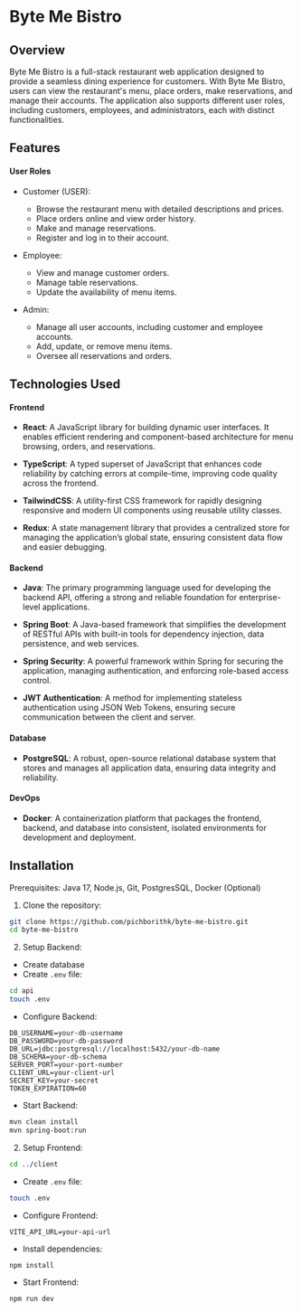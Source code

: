 # Byte Me Bistro

## Overview

Byte Me Bistro is a full-stack restaurant web application designed to provide a seamless dining experience for customers. With Byte Me Bistro, users can view the restaurant's menu, place orders, make reservations, and manage their accounts. The application also supports different user roles, including customers, employees, and administrators, each with distinct functionalities.

## Features

#### User Roles

- Customer (USER):

  - Browse the restaurant menu with detailed descriptions and prices.
  - Place orders online and view order history.
  - Make and manage reservations.
  - Register and log in to their account.

- Employee:

  - View and manage customer orders.
  - Manage table reservations.
  - Update the availability of menu items.

- Admin:

  - Manage all user accounts, including customer and employee accounts.
  - Add, update, or remove menu items.
  - Oversee all reservations and orders.

## Technologies Used

#### Frontend

- **React**: A JavaScript library for building dynamic user interfaces. It enables efficient rendering and component-based architecture for menu browsing, orders, and reservations.

- **TypeScript**: A typed superset of JavaScript that enhances code reliability by catching errors at compile-time, improving code quality across the frontend.

- **TailwindCSS**: A utility-first CSS framework for rapidly designing responsive and modern UI components using reusable utility classes.

- **Redux**: A state management library that provides a centralized store for managing the application’s global state, ensuring consistent data flow and easier debugging.

#### Backend

- **Java**: The primary programming language used for developing the backend API, offering a strong and reliable foundation for enterprise-level applications.
- **Spring Boot**: A Java-based framework that simplifies the development of RESTful APIs with built-in tools for dependency injection, data persistence, and web services.

- **Spring Security**: A powerful framework within Spring for securing the application, managing authentication, and enforcing role-based access control.
- **JWT Authentication**: A method for implementing stateless authentication using JSON Web Tokens, ensuring secure communication between the client and server.

#### Database

- **PostgreSQL**: A robust, open-source relational database system that stores and manages all application data, ensuring data integrity and reliability.

#### DevOps

- **Docker**: A containerization platform that packages the frontend, backend, and database into consistent, isolated environments for development and deployment.

## Installation

Prerequisites: Java 17, Node.js, Git, PostgresSQL, Docker (Optional)

1. Clone the repository:

```bash
git clone https://github.com/pichborithk/byte-me-bistro.git
cd byte-me-bistro
```

2. Setup Backend:

- Create database
- Create `.env` file:

```bash
cd api
touch .env
```

- Configure Backend:

```
DB_USERNAME=your-db-username
DB_PASSWORD=your-db-password
DB_URL=jdbc:postgresql://localhost:5432/your-db-name
DB_SCHEMA=your-db-schema
SERVER_PORT=your-port-number
CLIENT_URL=your-client-url
SECRET_KEY=your-secret
TOKEN_EXPIRATION=60
```

- Start Backend:

```bash
mvn clean install
mvn spring-boot:run
```

2. Setup Frontend:

```bash
cd ../client
```

- Create `.env` file:

```bash
touch .env
```

- Configure Frontend:

```
VITE_API_URL=your-api-url
```

- Install dependencies:

```bash
npm install
```

- Start Frontend:

```bash
npm run dev
```
